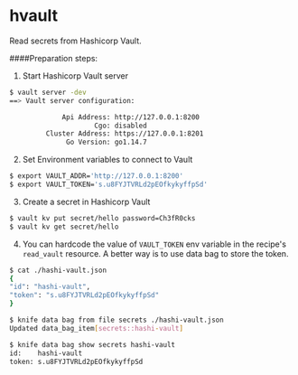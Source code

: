 # hvault

Read secrets from Hashicorp Vault.


####Preparation steps:
1. Start Hashicorp Vault server
```bash
$ vault server -dev
==> Vault server configuration:

             Api Address: http://127.0.0.1:8200
                     Cgo: disabled
         Cluster Address: https://127.0.0.1:8201
              Go Version: go1.14.7
```

2. Set Environment variables to connect to Vault
```bash
$ export VAULT_ADDR='http://127.0.0.1:8200'
$ export VAULT_TOKEN='s.u8FYJTVRLd2pEOfkykyffpSd'
```

3. Create a secret in Hashicorp Vault
```bash
$ vault kv put secret/hello password=Ch3fR0cks
$ vault kv get secret/hello
```

4. You can hardcode the value of `VAULT_TOKEN` env variable in the recipe's `read_vault` resource.  A better way is to use data bag to store the token.

```bash
$ cat ./hashi-vault.json
{
"id": "hashi-vault",
"token": "s.u8FYJTVRLd2pEOfkykyffpSd"
}

$ knife data bag from file secrets ./hashi-vault.json
Updated data_bag_item[secrets::hashi-vault]

$ knife data bag show secrets hashi-vault
id:    hashi-vault
token: s.u8FYJTVRLd2pEOfkykyffpSd
```
